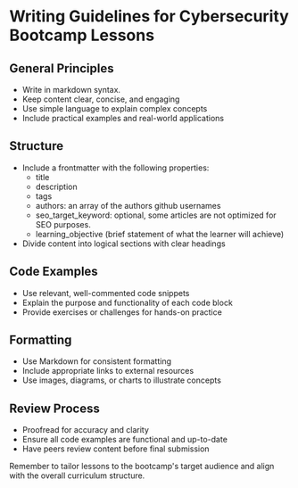 # Writing Guidelines for Cybersecurity Bootcamp Lessons

## General Principles
- Write in markdown syntax.
- Keep content clear, concise, and engaging
- Use simple language to explain complex concepts
- Include practical examples and real-world applications

## Structure
- Include a frontmatter with the following properties:
  - title
  - description
  - tags
  - authors: an array of the authors github usernames
  - seo_target_keyword: optional, some articles are not optimized for SEO purposes.
  - learning_objective (brief statement of what the learner will achieve)
- Divide content into logical sections with clear headings

## Code Examples
- Use relevant, well-commented code snippets
- Explain the purpose and functionality of each code block
- Provide exercises or challenges for hands-on practice

## Formatting
- Use Markdown for consistent formatting
- Include appropriate links to external resources
- Use images, diagrams, or charts to illustrate concepts

## Review Process
- Proofread for accuracy and clarity
- Ensure all code examples are functional and up-to-date
- Have peers review content before final submission

Remember to tailor lessons to the bootcamp's target audience and align with the overall curriculum structure.
